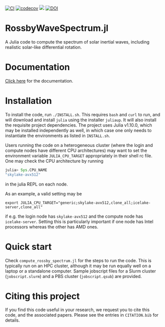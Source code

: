 [![CI](https://github.com/jishnub/RossbyWaveSpectrum.jl/actions/workflows/ci.yml/badge.svg)](https://github.com/jishnub/RossbyWaveSpectrum.jl/actions/workflows/ci.yml)
[![codecov](https://codecov.io/gh/jishnub/RossbyWaveSpectrum.jl/graph/badge.svg?token=ohT5BvJaf8)](https://codecov.io/gh/jishnub/RossbyWaveSpectrum.jl)
[![](https://img.shields.io/badge/docs-dev-blue.svg)](https://jishnub.github.io/RossbyWaveSpectrum.jl/dev)
[![DOI](https://zenodo.org/badge/DOI/10.5281/zenodo.10091582.svg)](https://doi.org/10.5281/zenodo.10091582)

# RossbyWaveSpectrum.jl
A Julia code to compute the spectrum of solar inertial waves, including realistic solar-like differential rotation.

# Documentation
[Click here](https://jishnub.github.io/RossbyWaveSpectrum.jl/dev) for the documentation.

# Installation
To install the code, run `./INSTALL.sh`. This requires `bash` and `curl` to run, and will download and install `julia` using the installer `juliaup`. It will also install the requisite project dependencies. The project uses Julia v1.10.0, which may be installed independently as well, in which case one only needs to instantiate the environments as listed in `INSTALL.sh`.

Users running the code on a heterogeneous cluster (where the login and compute nodes have different CPU architectures) may want to set the environment variable `JULIA_CPU_TARGET` appropriately in their shell rc file. One may check the CPU architecture by running
```julia
julia> Sys.CPU_NAME
"skylake-avx512"
```
in the julia REPL on each node.

As an example, a valid setting may be
```
export JULIA_CPU_TARGET="generic;skylake-avx512,clone_all;icelake-server,clone_all"
```
if e.g. the login node has `skylake-avx512` and the compute node has `icelake-server`. Setting this is particularly important if one node has Intel processors whereas the other has AMD ones.

# Quick start
Check `compute_rossby_spectrum.jl` for the steps to run the code. This is typically run on an HPC cluster, although it may be run equally well on a laptop or a standalone computer. Sample jobscript files for a Slurm cluster (`jobscript.slurm`) and a PBS cluster (`jobscript.qsub`) are provided.

# Citing this project
If you find this code useful in your research, we request you to cite this code, and the associated papers.
Please see the entries in `CITATION.bib` for details.
